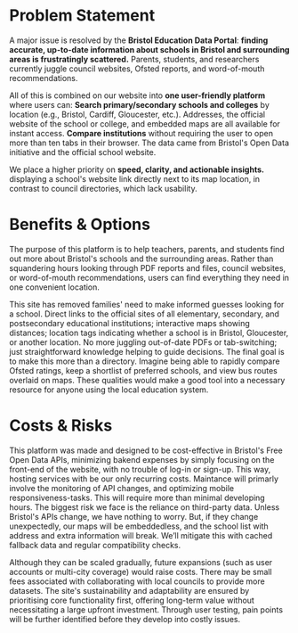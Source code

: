 # Problem Statement
A major issue is resolved by the **Bristol Education Data Portal**: **finding accurate, up-to-date information about schools in Bristol and surrounding areas is frustratingly scattered.** Parents, students, and researchers currently juggle council websites, Ofsted reports, and word-of-mouth recommendations.

All of this is combined on our website into **one user-friendly platform** where users can: **Search primary/secondary schools and colleges** by location (e.g., Bristol, Cardiff, Gloucester, etc.). Addresses, the official website of the school or college, and embedded maps are all available for instant access. **Compare institutions** without requiring the user to open more than ten tabs in their browser.
The data came from Bristol's Open Data initiative and the official school website.

We place a higher priority on **speed, clarity, and actionable insights.** displaying a school's website link directly next to its map location, in contrast to council directories, which lack usability.

# Benefits & Options
The purpose of this platform is to help teachers, parents, and students find out more about Bristol's schools and the surrounding areas. Rather than squandering hours looking through PDF reports and files, council websites, or word-of-mouth recommendations, users can find everything they need in one convenient location.

This site has removed families' need to make informed guesses looking for a school. Direct links to the official sites of all elementary, secondary, and postsecondary educational institutions; interactive maps showing distances; location tags indicating whether a school is in Bristol, Gloucester, or another location. No more juggling out-of-date PDFs or tab-switching; just straightforward knowledge helping to guide decisions. The final goal is to make this more than a directory. Imagine being able to rapidly compare Ofsted ratings, keep a shortlist of preferred schools, and view bus routes overlaid on maps. These qualities would make a good tool into a necessary resource for anyone using the local education system.

# Costs & Risks
This platform was made and designed to be cost-effective in Bristol's Free Open Data APIs, minimizing bakend expenses by simply focusing on the front-end of the website, with no trouble of log-in or sign-up. This way, hosting services with be our only recurring costs. Maintance will primarly involve the monitoring of API changes, and optimizing mobile responsiveness-tasks. This will require more than minimal developing hours. The biggest risk we face is the reliance on third-party data. Unless Bristol's APIs change, we have nothing to worry. But, if they change unexpectedly, our maps will be embeddedless, and the school list with address and extra information will break. We’ll mitigate this with cached fallback data and regular compatibility checks.

Although they can be scaled gradually, future expansions (such as user accounts or multi-city coverage) would raise costs. There may be small fees associated with collaborating with local councils to provide more datasets. The site's sustainability and adaptability are ensured by prioritising core functionality first, offering long-term value without necessitating a large upfront investment. Through user testing, pain points will be further identified before they develop into costly issues.
